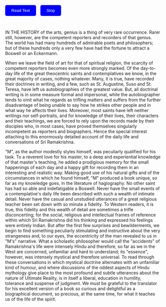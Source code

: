 <!DOCTYPE html>
<html>
<head>
    <title>Text Reader with Progress Bar</title>
    <style>
        .progress-bar {
            width: 0%;
            height: 30px;
            background-color: green;
            text-align: center;
            color: white;
            line-height: 30px;
        }
        .button {
            background-color: blue;
            color: white;
            padding: 10px 20px;
            border: none;
            border-radius: 5px;
            cursor: pointer;
            margin-right: 10px;
        }
        .button:hover {
            background-color: darkgreen;
        }
    </style>
</head>
<body>
<button class="button" onclick="readText()">Read Text</button>
<button class="button" onclick="stopText()">Stop</button>
<div class="progress-bar" id="progress-bar">0%</div>
<div id="text-container">
    <p id="paragraph1">IN THE HISTORY of the arts, genius is a thing of very rare occurrence. Rarer still, however, are the competent reporters and recorders of that genius. The world has had many hundreds of admirable poets and philosophers; but of these hundreds only a very few have had the fortune to attract a Boswell or an Eckermann.</p>
    <p id="paragraph2">When we leave the field of art for that of spiritual religion, the scarcity of competent reporters becomes even more strongly marked. Of the day-to-day life of the great theocentric saints and contemplatives we know, in the great majority of cases, nothing whatever. Many, it is true, have recorded their doctrines in writing, and a few, such as St. Augustine, Suso and St. Teresa, have left us autobiographies of the greatest value. But, all doctrinal writing is in some measure formal and impersonal, while the autobiographer tends to omit what he regards as trifling matters and suffers from the further disadvantage of being unable to say how he strikes other people and in what way he affects their lives. Moreover, most saints have left neither writings nor self-portraits, and for knowledge of their lives, their characters and their teachings, we are forced to rely upon the records made by their disciples who, in most cases, have proved themselves singularly incompetent as reporters and biographers. Hence the special interest attaching to this enormously detailed account of the daily life and conversations of Sri Ramakrishna.</p>
    <p id="paragraph3">"M", as the author modestly styles himself, was peculiarly qualified for his task. To a reverent love for his master, to a deep and experiential knowledge of that master's teaching, he added a prodigious memory for the small happenings of each day and a happy gift for recording them in an interesting and realistic way. Making good use of his natural gifts and of the circumstances in which he found himself, "M" produced a book unique, so far as my knowledge goes, in the literature of hagiography. No other saint has had so able and indefatigable a Boswell. Never have the small events of a contemplative's daily life been described with such a wealth of intimate detail. Never have the casual and unstudied utterances of a great religious teacher been set down with so minute a fidelity. To Western readers, it is true, this fidelity and this wealth of detail are sometimes a trifle disconcerting; for the social, religious and intellectual frames of reference within which Sri Ramakrishna did his thinking and expressed his feelings were entirely Indian. But after the first few surprises and bewilderments, we begin to find something peculiarly stimulating and instructive about the very strangeness and, to our eyes, the eccentricity of the man revealed to us in "M's" narrative. What a scholastic philosopher would call the "accidents" of Ramakrishna's life were intensely Hindu and therefore, so far as we in the West are concerned, unfamiliar and hard to understand; its "essence", however, was intensely mystical and therefore universal. To read through these conversations in which mystical doctrine alternates with an unfamiliar kind of humour, and where discussions of the oddest aspects of Hindu mythology give place to the most profound and subtle utterances about the nature of Ultimate Reality, is in itself a liberal, education in humility, tolerance and suspense of judgment. We must be grateful to the translator for his excellent version of a book so curious and delightful as a biographical document, so precious, at the same time, for what it teaches us of the life of the spirit.</p>
</div>


<script>
    var speechSynthesis = window.speechSynthesis;

    function readText() {
        var paragraphs = document.querySelectorAll('#text-container p');
        var progressBar = document.getElementById('progress-bar');
        var totalLength = 0;
        var readLength = 0;

        paragraphs.forEach(function(paragraph) {
            totalLength += paragraph.textContent.length;
        });

        paragraphs.forEach(function(paragraph, index) {
            var msg = new SpeechSynthesisUtterance(paragraph.textContent);
            msg.onend = function(event) {
                readLength += paragraph.textContent.length;
                var progress = (readLength / totalLength) * 100;
                progressBar.style.width = progress + '%';
                progressBar.textContent = Math.floor(progress) + '%';
            };
            speechSynthesis.speak(msg);
        });
    }

    function stopText() {
        speechSynthesis.cancel();
        var progressBar = document.getElementById('progress-bar');
        progressBar.style.width = '0%';
        progressBar.textContent = '0%';
    }
</script>
</body>
</html>

